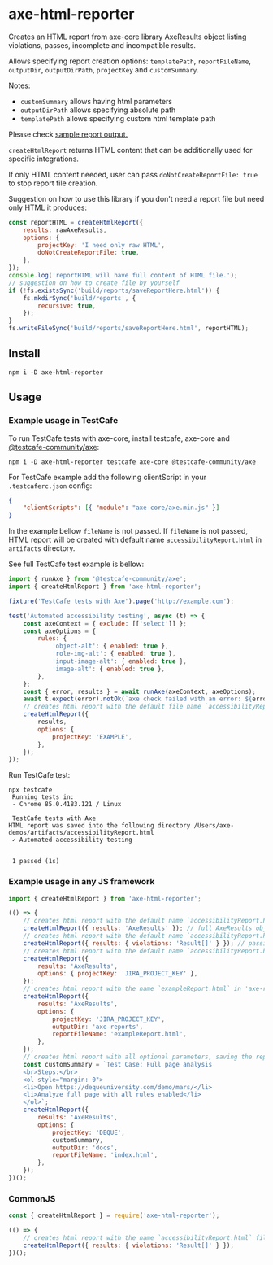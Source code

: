 # axe-html-reporter

Creates an HTML report from axe-core library AxeResults object listing violations, passes, incomplete and incompatible results.

Allows specifying report creation options: `templatePath`, `reportFileName`, `outputDir`, `outputDirPath`, `projectKey` and `customSummary`.

Notes: 

- `customSummary` allows having html parameters
- `outputDirPath` allows specifying absolute path
- `templatePath` allows specifying custom html template path 

Please check [sample report output.](https://lpelypenko.github.io/axe-html-reporter/)

`createHtmlReport` returns HTML content that can be additionally used for specific integrations.

If only HTML content needed, user can pass `doNotCreateReportFile: true` to stop report file creation.

Suggestion on how to use this library if you don't need a report file but need only HTML it produces: 

```javascript
const reportHTML = createHtmlReport({
    results: rawAxeResults,
    options: {
        projectKey: 'I need only raw HTML',
        doNotCreateReportFile: true,
    },
});
console.log('reportHTML will have full content of HTML file.');
// suggestion on how to create file by yourself
if (!fs.existsSync('build/reports/saveReportHere.html')) {
    fs.mkdirSync('build/reports', {
        recursive: true,
    });
}
fs.writeFileSync('build/reports/saveReportHere.html', reportHTML);
```

## Install

```
npm i -D axe-html-reporter
```

## Usage

### Example usage in TestCafe

To run TestCafe tests with axe-core, install testcafe, axe-core and [@testcafe-community/axe](https://www.npmjs.com/package/@testcafe-community/axe):

```shell script
npm i -D axe-html-reporter testcafe axe-core @testcafe-community/axe
```

For TestCafe example add the following clientScript in your `.testcaferc.json` config:

```json
{
    "clientScripts": [{ "module": "axe-core/axe.min.js" }]
}
```

In the example bellow `fileName` is not passed. If `fileName` is not passed, HTML report will be created with default name `accessibilityReport.html` in `artifacts` directory.

See full TestCafe test example is bellow:

```javascript
import { runAxe } from '@testcafe-community/axe';
import { createHtmlReport } from 'axe-html-reporter';

fixture('TestCafe tests with Axe').page('http://example.com');

test('Automated accessibility testing', async (t) => {
    const axeContext = { exclude: [['select']] };
    const axeOptions = {
        rules: {
            'object-alt': { enabled: true },
            'role-img-alt': { enabled: true },
            'input-image-alt': { enabled: true },
            'image-alt': { enabled: true },
        },
    };
    const { error, results } = await runAxe(axeContext, axeOptions);
    await t.expect(error).notOk(`axe check failed with an error: ${error.message}`);
    // creates html report with the default file name `accessibilityReport.html`
    createHtmlReport({
        results,
        options: {
            projectKey: 'EXAMPLE',
        },
    });
});
```

Run TestCafe test:

```shell script
npx testcafe
 Running tests in:
 - Chrome 85.0.4183.121 / Linux

 TestCafe tests with Axe
HTML report was saved into the following directory /Users/axe-demos/artifacts/accessibilityReport.html
 ✓ Automated accessibility testing


 1 passed (1s)

```

### Example usage in any JS framework

```javascript
import { createHtmlReport } from 'axe-html-reporter';

(() => {
    // creates html report with the default name `accessibilityReport.html` file
    createHtmlReport({ results: 'AxeResults' }); // full AxeResults object
    // creates html report with the default name `accessibilityReport.html` file and all supported AxeResults values
    createHtmlReport({ results: { violations: 'Result[]' } }); // passing only violations from axe.run output
    // creates html report with the default name `accessibilityReport.html` file and adds url and projectKey
    createHtmlReport({
        results: 'AxeResults',
        options: { projectKey: 'JIRA_PROJECT_KEY' },
    });
    // creates html report with the name `exampleReport.html` in 'axe-reports' directory and adds projectKey to the header
    createHtmlReport({
        results: 'AxeResults',
        options: {
            projectKey: 'JIRA_PROJECT_KEY',
            outputDir: 'axe-reports',
            reportFileName: 'exampleReport.html',
        },
    });
    // creates html report with all optional parameters, saving the report into 'docs' directory with report file name 'index.html'
    const customSummary = `Test Case: Full page analysis
    <br>Steps:</br>
    <ol style="margin: 0">
    <li>Open https://dequeuniversity.com/demo/mars/</li>
    <li>Analyze full page with all rules enabled</li>
    </ol>`;
    createHtmlReport({
        results: 'AxeResults',
        options: {
            projectKey: 'DEQUE',
            customSummary,
            outputDir: 'docs',
            reportFileName: 'index.html',
        },
    });
})();
```

### CommonJS

```javascript
const { createHtmlReport } = require('axe-html-reporter');

(() => {
    // creates html report with the name `accessibilityReport.html` file
    createHtmlReport({ results: { violations: 'Result[]' } });
})();
```
